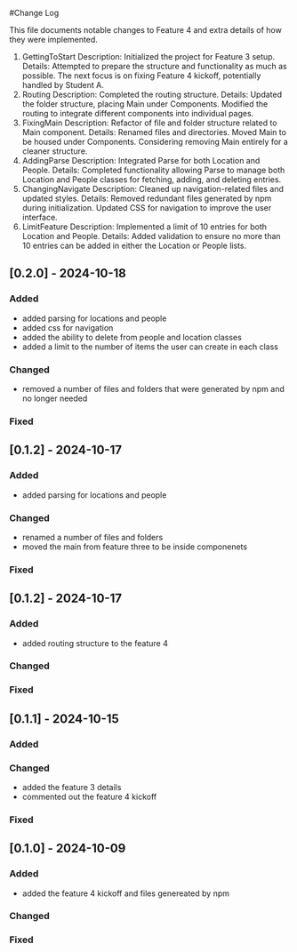 #Change Log

This file documents notable changes to Feature 4 and extra details of how they were implemented.

1. GettingToStart
Description: Initialized the project for Feature 3 setup.
Details: Attempted to prepare the structure and functionality as much as possible. The next focus is on fixing Feature 4 kickoff, potentially handled by Student A.
2. Routing
Description: Completed the routing structure.
Details: Updated the folder structure, placing Main under Components. Modified the routing to integrate different components into individual pages.
3. FixingMain
Description: Refactor of file and folder structure related to Main component.
Details: Renamed files and directories. Moved Main to be housed under Components. Considering removing Main entirely for a cleaner structure.
4. AddingParse
Description: Integrated Parse for both Location and People.
Details: Completed functionality allowing Parse to manage both Location and People classes for fetching, adding, and deleting entries.
5. ChangingNavigate
Description: Cleaned up navigation-related files and updated styles.
Details: Removed redundant files generated by npm during initialization. Updated CSS for navigation to improve the user interface.
6. LimitFeature
Description: Implemented a limit of 10 entries for both Location and People.
Details: Added validation to ensure no more than 10 entries can be added in either the Location or People lists.

## [0.2.0] - 2024-10-18

### Added
- added parsing for locations and people
- added css for navigation
- added the ability to delete from people and location classes
- added a limit to the number of items the user can create in each class

### Changed
- removed a number of files and folders that were generated by npm and no longer needed

### Fixed


## [0.1.2] - 2024-10-17

### Added
- added parsing for locations and people

### Changed
- renamed a number of files and folders
- moved the main from feature three to be inside componenets

### Fixed


## [0.1.2] - 2024-10-17

### Added
- added routing structure to the feature 4

### Changed

### Fixed


## [0.1.1] - 2024-10-15

### Added

### Changed
- added the feature 3 details
- commented out the feature 4 kickoff

### Fixed


## [0.1.0] - 2024-10-09

### Added
- added the feature 4 kickoff and files genereated by npm

### Changed

### Fixed
